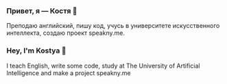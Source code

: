### Привет, я — Костя 🖖
Преподаю английский, пишу код, учусь в университете искусственного интеллекта, создаю проект speakny.me.

### Hey, I'm Kostya 🖖
I teach English, write some code, study at The University of Artificial Intelligence and make a project speakny.me

<!--
**konstantinvoronoy/konstantinvoronoy** is a ✨ _special_ ✨ repository because its `README.md` (this file) appears on your GitHub profile.

Here are some ideas to get you started:

- 🔭 I’m currently working on ...
- 🌱 I’m currently learning ...
- 👯 I’m looking to collaborate on ...
- 🤔 I’m looking for help with ...
- 💬 Ask me about ...
- 📫 How to reach me: ...
- 😄 Pronouns: ...
- ⚡ Fun fact: ...
-->
